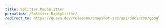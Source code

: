 ```yaml
---
title: Splitter.MapSplitter
permalink: /Splitter.MapSplitter/
redirect_to: https://guava.dev/releases/snapshot-jre/api/docs/com/google/common/base/Splitter.MapSplitter.html
---
```

